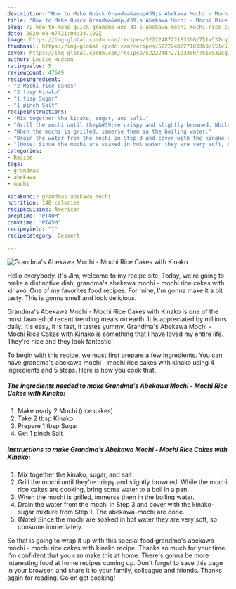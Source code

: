 ```yaml
---
description: "How to Make Quick Grandma&amp;#39;s Abekawa Mochi - Mochi Rice Cakes with Kinako"
title: "How to Make Quick Grandma&amp;#39;s Abekawa Mochi - Mochi Rice Cakes with Kinako"
slug: 72-how-to-make-quick-grandma-and-39-s-abekawa-mochi-mochi-rice-cakes-with-kinako
date: 2020-09-07T21:04:34.192Z
image: https://img-global.cpcdn.com/recipes/5222248727183360/751x532cq70/grandmas-abekawa-mochi-mochi-rice-cakes-with-kinako-recipe-main-photo.jpg
thumbnail: https://img-global.cpcdn.com/recipes/5222248727183360/751x532cq70/grandmas-abekawa-mochi-mochi-rice-cakes-with-kinako-recipe-main-photo.jpg
cover: https://img-global.cpcdn.com/recipes/5222248727183360/751x532cq70/grandmas-abekawa-mochi-mochi-rice-cakes-with-kinako-recipe-main-photo.jpg
author: Louise Hudson
ratingvalue: 5
reviewcount: 47649
recipeingredient:
- "2 Mochi rice cakes"
- "2 tbsp Kinako"
- "1 tbsp Sugar"
- "1 pinch Salt"
recipeinstructions:
- "Mix together the kinako, sugar, and salt."
- "Grill the mochi until they&#39;re crispy and slightly browned. While the mochi rice cakes are cooking, bring some water to a boil in a pan."
- "When the mochi is grilled, immerse them in the boiling water."
- "Drain the water from the mochi in Step 3 and cover with the kinako-sugar mixture from Step 1. The abekawa-mochi are done."
- "(Note) Since the mochi are soaked in hot water they are very soft, so consume immediately."
categories:
- Recipe
tags:
- grandmas
- abekawa
- mochi

katakunci: grandmas abekawa mochi 
nutrition: 148 calories
recipecuisine: American
preptime: "PT40M"
cooktime: "PT45M"
recipeyield: "1"
recipecategory: Dessert

---
```



![Grandma&#39;s Abekawa Mochi - Mochi Rice Cakes with Kinako](https://img-global.cpcdn.com/recipes/5222248727183360/751x532cq70/grandmas-abekawa-mochi-mochi-rice-cakes-with-kinako-recipe-main-photo.jpg)

Hello everybody, it's Jim, welcome to my recipe site. Today, we're going to make a distinctive dish, grandma&#39;s abekawa mochi - mochi rice cakes with kinako. One of my favorites food recipes. For mine, I'm gonna make it a bit tasty. This is gonna smell and look delicious.



Grandma&#39;s Abekawa Mochi - Mochi Rice Cakes with Kinako is one of the most favored of recent trending meals on earth. It is appreciated by millions daily. It's easy, it is fast, it tastes yummy. Grandma&#39;s Abekawa Mochi - Mochi Rice Cakes with Kinako is something that I have loved my entire life. They're nice and they look fantastic.


To begin with this recipe, we must first prepare a few ingredients. You can have grandma&#39;s abekawa mochi - mochi rice cakes with kinako using 4 ingredients and 5 steps. Here is how you cook that.

<!--inarticleads1-->

##### The ingredients needed to make Grandma&#39;s Abekawa Mochi - Mochi Rice Cakes with Kinako:

1. Make ready 2 Mochi (rice cakes)
1. Take 2 tbsp Kinako
1. Prepare 1 tbsp Sugar
1. Get 1 pinch Salt




<!--inarticleads2-->

##### Instructions to make Grandma&#39;s Abekawa Mochi - Mochi Rice Cakes with Kinako:

1. Mix together the kinako, sugar, and salt.
1. Grill the mochi until they&#39;re crispy and slightly browned. While the mochi rice cakes are cooking, bring some water to a boil in a pan.
1. When the mochi is grilled, immerse them in the boiling water.
1. Drain the water from the mochi in Step 3 and cover with the kinako-sugar mixture from Step 1. The abekawa-mochi are done.
1. (Note) Since the mochi are soaked in hot water they are very soft, so consume immediately.




So that is going to wrap it up with this special food grandma&#39;s abekawa mochi - mochi rice cakes with kinako recipe. Thanks so much for your time. I'm confident that you can make this at home. There's gonna be more interesting food at home recipes coming up. Don't forget to save this page in your browser, and share it to your family, colleague and friends. Thanks again for reading. Go on get cooking!
